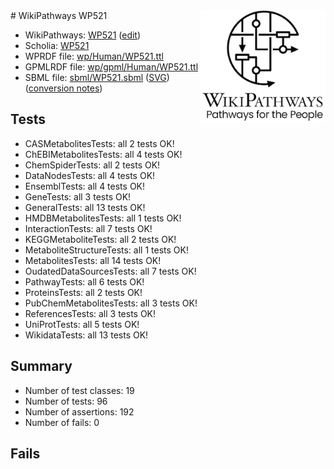 <img style="float: right; width: 200px" src="../logo.png" />
# WikiPathways WP521

* WikiPathways: [WP521](https://new.wikipathways.org/instance/WP521) ([edit](https://identifiers.org/wikipathways:WP521))
* Scholia: [WP521](https://scholia.toolforge.org/wikipathways/WP521)
* WPRDF file: [wp/Human/WP521.ttl](../wp/Human/WP521.ttl)
* GPMLRDF file: [wp/gpml/Human/WP521.ttl](../wp/gpml/Human/WP521.ttl)
* SBML file: [sbml/WP521.sbml](../sbml/WP521.sbml) ([SVG](../sbml/WP521.svg)) ([conversion notes](../sbml/WP521.txt))

## Tests
* CASMetabolitesTests: all 2 tests OK!
* ChEBIMetabolitesTests: all 4 tests OK!
* ChemSpiderTests: all 2 tests OK!
* DataNodesTests: all 4 tests OK!
* EnsemblTests: all 4 tests OK!
* GeneTests: all 3 tests OK!
* GeneralTests: all 13 tests OK!
* HMDBMetabolitesTests: all 1 tests OK!
* InteractionTests: all 7 tests OK!
* KEGGMetaboliteTests: all 2 tests OK!
* MetaboliteStructureTests: all 1 tests OK!
* MetabolitesTests: all 14 tests OK!
* OudatedDataSourcesTests: all 7 tests OK!
* PathwayTests: all 6 tests OK!
* ProteinsTests: all 2 tests OK!
* PubChemMetabolitesTests: all 3 tests OK!
* ReferencesTests: all 3 tests OK!
* UniProtTests: all 5 tests OK!
* WikidataTests: all 13 tests OK!


## Summary

* Number of test classes: 19
* Number of tests: 96
* Number of assertions: 192
* Number of fails: 0

## Fails

